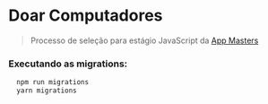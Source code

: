 # Doar Computadores

> Processo de seleção para estágio JavaScript da [App Masters](https://appmasters.io)

### Executando as migrations:

```jsx
  npm run migrations
  yarn migrations
```
